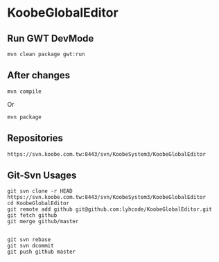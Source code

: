 # KoobeGlobalEditor #

## Run GWT DevMode ##

    mvn clean package gwt:run

## After changes ##

    mvn compile

Or

    mvn package

## Repositories ##

    https://svn.koobe.com.tw:8443/svn/KoobeSystem3/KoobeGlobalEditor


## Git-Svn Usages ##

    git svn clone -r HEAD https://svn.koobe.com.tw:8443/svn/KoobeSystem3/KoobeGlobalEditor
    cd KoobeGlobalEditor
    git remote add github git@github.com:lyhcode/KoobeGlobalEditor.git
    git fetch github
    git merge github/master


    git svn rebase
    git svn dcommit
    git push github master